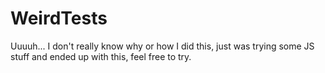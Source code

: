 # WeirdTests
Uuuuh... I don't really know why or how I did this, just was trying some JS stuff and ended up with this, feel free to try.
